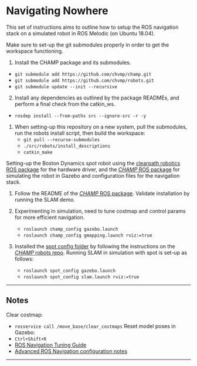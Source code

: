 # Navigating Nowhere

This set of instructions aims to outline how to setup the ROS navigation stack on a simulated robot in ROS Melodic (on Ubuntu 18.04). 

Make sure to set-up the git submodules properly in order to get the workspace functioning.

1) Install the CHAMP package and its submodules.
 - `git submodule add https://github.com/chvmp/champ.git`
 - `git submodule add https://github.com/chvmp/robots.git`
 - `git submodule update --init --recursive`

2) Install any dependencies as outlined by the package READMEs, and perform a final check from the catkin_ws.
- `rosdep install --from-paths src --ignore-src -r -y`

1) When setting-up this repository on a new system, pull the submodules, run the robots install script, then build the workspace:
   - `git pull --recurse-submodules`
   - `./src/robots/install_descriptions`
   - `catkin_make`

Setting-up the Boston Dynamics *spot* robot using the [clearpath robotics ROS package](https://github.com/clearpathrobotics/spot_ros) for the hardware driver, and the [*CHAMP* ROS package](https://github.com/chvmp/champ) for simulating the robot in Gazebo and configuration files for the navigation stack.

1) Follow the README of the [*CHAMP* ROS package](https://github.com/chvmp/champ). Validate installation by running the SLAM demo.

2) Experimenting in simulation, need to tune costmap and control params for more efficient navigation.
   - `roslaunch champ_config gazebo.launch`
   - `roslaunch champ_config gmapping.launch rviz:=true`

3) Installed the [spot config folder](https://github.com/chvmp/robots/tree/master/configs/spot_config) by following the instructions on the [*CHAMP* robots repo](https://github.com/chvmp/robots.git). Running SLAM in simulation with spot is set-up as follows:
   - `roslaunch spot_config gazebo.launch`
   - `roslaunch spot_config slam.launch rviz:=true`

---
## Notes

Clear costmap: 
- `rosservice call /move_base/clear_costmaps`
Reset model poses in Gazebo:
- `Ctrl+Shift+R`
- [ROS Navigation Tuning Guide](https://kaiyuzheng.me/documents/navguide.pdf)
- [Advanced ROS Navigation configuration notes](https://blog.zhaw.ch/icclab/configuring-the-ros-navigation-stack-on-a-new-robot/)

---